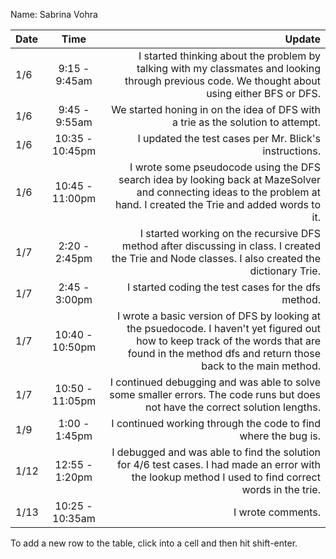 Name: Sabrina Vohra

| Date |       Time       |                                                                                                                                                                                           Update |
|:-----|:----------------:|-------------------------------------------------------------------------------------------------------------------------------------------------------------------------------------------------:|
| 1/6  |  9:15 - 9:45am   |                                                  I started thinking about the problem by talking with my classmates and looking through previous code. We thought about using either BFS or DFS. |
| 1/6  |  9:45 - 9:55am   |                                                                                                                  We started honing in on the idea of DFS with a trie as the solution to attempt. |
| 1/6  | 10:35 - 10:45pm  |                                                                                                                                           I updated the test cases per Mr. Blick's instructions. |
| 1/6  | 10:45 -  11:00pm |                           I wrote some pseudocode using the DFS search idea by looking back at MazeSolver and connecting ideas to the problem at hand. I created the Trie and added words to it. |
| 1/7  |  2:20 - 2:45pm   |                                                I started working on the recursive DFS method after discussing in class. I created the Trie and Node classes. I also created the dictionary Trie. |
| 1/7  |  2:45 - 3:00pm   |                                                                                                                                              I started coding the test cases for the dfs method. |
| 1/7  | 10:40 - 10:50pm  | I wrote a basic version of DFS by looking at the psuedocode. I haven't yet figured out how to keep track of the words that are found in the method dfs and return those back to the main method. |
| 1/7  | 10:50 - 11:05pm  |                                                                   I continued debugging and was able to solve some smaller errors. The code runs but does not have the correct solution lengths. |
| 1/9  |  1:00 - 1:45pm   |                                                                                                                                   I continued working through the code to find where the bug is. |
| 1/12 |  12:55 - 1:20pm  |                                            I debugged and was able to find the solution for 4/6 test cases. I had made an error with the lookup method I used to find correct words in the trie. |
| 1/13 | 10:25 - 10:35am  |                                                                                                                                                                                I wrote comments. |


To add a new row to the table, click into a cell and then hit shift-enter.